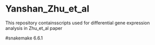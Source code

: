# Yanshan_Zhu_et_al
This repository containsscripts used for differential gene expression analysis in Zhu_et_al paper

#snakemake 6.6.1
#

